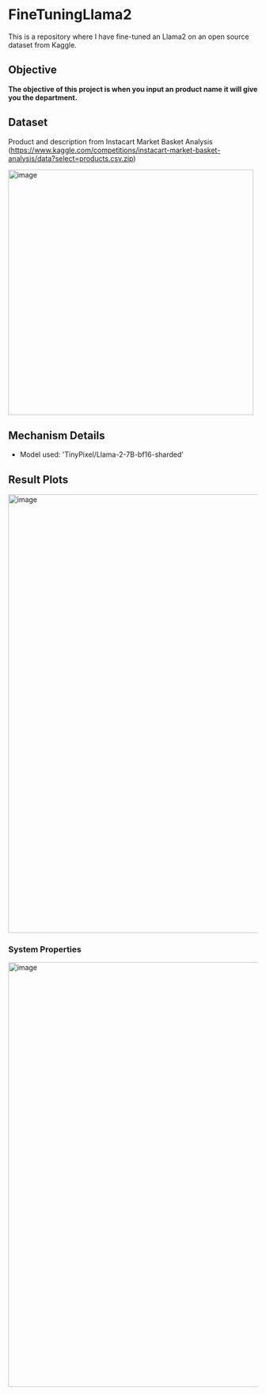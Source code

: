# FineTuningLlama2
This is a repository where I have fine-tuned an Llama2 on an open source dataset from Kaggle.

## Objective

**The objective of this project is when you input an product name it will give you the department.**

## Dataset
Product and description from Instacart Market Basket Analysis (https://www.kaggle.com/competitions/instacart-market-basket-analysis/data?select=products.csv.zip)

<img width="495" alt="image" src="https://github.com/Cenrax/FineTuningLlama2/assets/43017632/56eedc8f-3be9-45da-a967-9fa635d0eae8">

## Mechanism Details
- Model used: 'TinyPixel/Llama-2-7B-bf16-sharded'
  
## Result Plots

<img width="885" alt="image" src="https://github.com/Cenrax/FineTuningLlama2/assets/43017632/fa361c36-ed40-40b9-8dac-6a49aca7277e">

### System Properties

<img width="857" alt="image" src="https://github.com/Cenrax/FineTuningLlama2/assets/43017632/3edb129e-952e-4163-b74e-a6deba522815">
